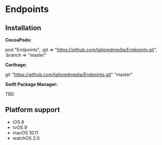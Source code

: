 # Endpoints

## Installation

**CocoaPods:**

pod "Endpoints", :git => "https://github.com/tailoredmedia/Endpoints.git", :branch => "master"

**Carthage:**

git "https://github.com/tailoredmedia/Endpoints.git" "master"

**Swift Package Manager:**

TBD

## Platform support

- iOS 8
- tvOS 9
- macOS 10.11
- watchOS 2.0

